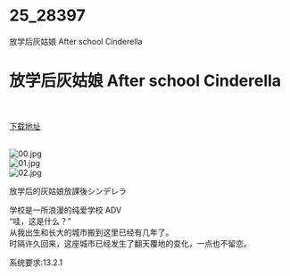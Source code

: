 # 25_28397
放学后灰姑娘 After school Cinderella
# 放学后灰姑娘 After school Cinderella
 <br/></br>
[下载地址](https://www.switch520.cc/article/28397 "下载地址")
<br/></br>

<p><img title="00.jpg" src="https://www.switch520.cc/muke_img/2022_03_19_8e6c64b891650.jpg" alt="00.jpg"><br>
<img title="01.jpg" src="https://www.switch520.cc/muke_img/2022_03_19_5a96898ab33ef.jpg" alt="01.jpg"><br>
<img title="02.jpg" src="https://www.switch520.cc/muke_img/2022_03_19_86d1c34afeb2a.jpg" alt="02.jpg"></p>
<p>放学后的灰姑娘放課後シンデレラ</p>
<p>学校是一所浪漫的纯爱学校 ADV<br>
“哇，这是什么？”<br>
从我出生和长大的城市搬到这里已经有几年了。<br>
时隔许久回来，这座城市已经发生了翻天覆地的变化，一点也不留恋。</p>
<p>系统要求:13.2.1</p>



<p>&nbsp;</p>
